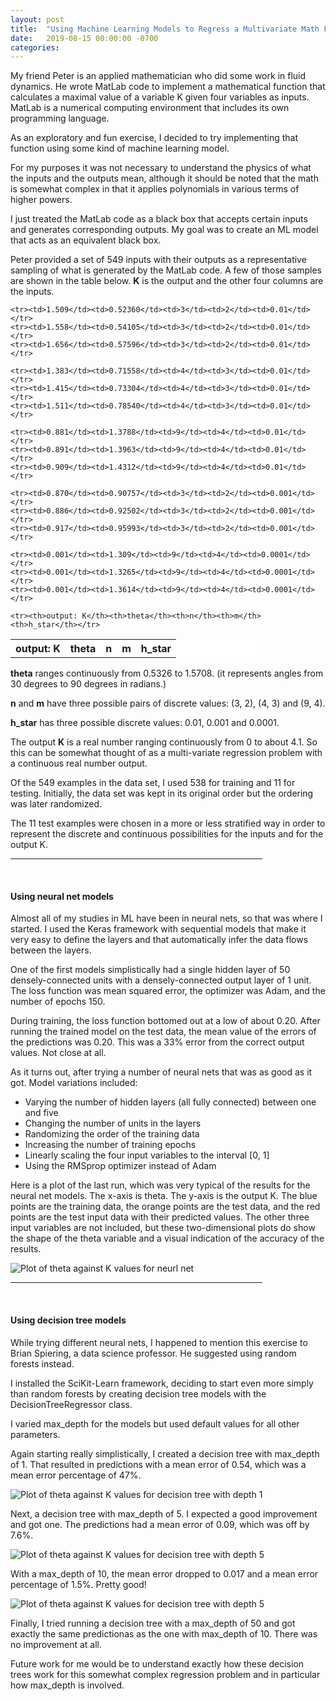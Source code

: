 ```yaml
---
layout: post
title:  "Using Machine Learning Models to Regress a Multivariate Math Function"
date:   2019-08-15 00:00:00 -0700
categories: 
---
```

My friend Peter is an applied mathematician who did some work in fluid dynamics. He wrote MatLab code to implement a mathematical function that calculates a maximal value of a variable K given four variables as inputs. MatLab is a numerical computing environment that includes its own programming language.

As an exploratory and fun exercise, I decided to try implementing that function using some kind of machine learning model.

For my purposes it was not necessary to understand the physics of what the inputs and the outputs mean, although it should be noted that the math is somewhat complex in that it applies polynomials in various terms of higher powers.

I just treated the MatLab code as a black box that accepts certain inputs and generates corresponding outputs. My goal was to create an ML model that acts as an equivalent black box.

Peter provided a set of 549 inputs with their outputs as a representative sampling of what is generated by the MatLab code. A few of those samples are shown in the table below. **K** is the output and the other four columns are the inputs.

 <table style="width:80%; background-color:white">
	<tr><th>output: K</th><th>theta</th><th>n</th><th>m</th><th>h_star</th></tr>

	<tr><td>1.509</td><td>0.52360</td><td>3</td><td>2</td><td>0.01</td></tr>
	<tr><td>1.558</td><td>0.54105</td><td>3</td><td>2</td><td>0.01</td></tr>
	<tr><td>1.656</td><td>0.57596</td><td>3</td><td>2</td><td>0.01</td></tr>

	<tr><td>1.383</td><td>0.71558</td><td>4</td><td>3</td><td>0.01</td></tr>
	<tr><td>1.415</td><td>0.73304</td><td>4</td><td>3</td><td>0.01</td></tr>
	<tr><td>1.511</td><td>0.78540</td><td>4</td><td>3</td><td>0.01</td></tr>

	<tr><td>0.881</td><td>1.3788</td><td>9</td><td>4</td><td>0.01</td></tr>
	<tr><td>0.891</td><td>1.3963</td><td>9</td><td>4</td><td>0.01</td></tr>
	<tr><td>0.909</td><td>1.4312</td><td>9</td><td>4</td><td>0.01</td></tr>

	<tr><td>0.870</td><td>0.90757</td><td>3</td><td>2</td><td>0.001</td></tr>
	<tr><td>0.886</td><td>0.92502</td><td>3</td><td>2</td><td>0.001</td></tr>
	<tr><td>0.917</td><td>0.95993</td><td>3</td><td>2</td><td>0.001</td></tr>

	<tr><td>0.001</td><td>1.309</td><td>9</td><td>4</td><td>0.0001</td></tr>
	<tr><td>0.001</td><td>1.3265</td><td>9</td><td>4</td><td>0.0001</td></tr>
	<tr><td>0.001</td><td>1.3614</td><td>9</td><td>4</td><td>0.0001</td></tr>

	<tr><th>output: K</th><th>theta</th><th>n</th><th>m</th><th>h_star</th></tr>
 </table>

**theta** ranges continuously from 0.5326 to 1.5708. (it represents angles from 30 degrees to 90 degrees in radians.)

**n** and **m** have three possible pairs of discrete values:  (3, 2), (4, 3) and (9, 4).

**h_star** has three possible discrete values:  0.01, 0.001 and 0.0001.

The output **K** is a real number ranging continuously from 0 to about 4.1. So this can be somewhat thought of as a multi-variate regression problem with a continuous real number output.

Of the 549 examples in the data set, I used 538 for training and 11 for testing. Initially, the data set was kept in its original order but the ordering was later randomized.

The 11 test examples were chosen in a more or less stratified way in order to represent the discrete and continuous possibilities for the inputs and for the output K.

<hr width="80%" />
<br />

#### **Using neural net models** ####

Almost all of my studies in ML have been in neural nets, so that was where I started. I used the Keras framework with sequential models that make it very easy to define the layers and that automatically infer the data flows between the layers.

One of the first models simplistically had a single hidden layer of 50 densely-connected units with a densely-connected output layer of 1 unit. The loss function was mean squared error, the optimizer was Adam, and the number of epochs 150.

During training, the loss function bottomed out at a low of about 0.20. After running the trained model on the test data, the mean value of the errors of the predictions was 0.20. This was a 33% error from the correct output values. Not close at all.

As it turns out, after trying a number of neural nets that was as good as it got. Model variations included: 

* Varying the number of hidden layers (all fully connected) between one and five
* Changing the number of units in the layers
* Randomizing the order of the training data
* Increasing the number of training epochs
* Linearly scaling the four input variables to the interval [0, 1]
* Using the RMSprop optimizer instead of Adam

Here is a plot of the last run, which was very typical of the results for the neural net models. The x-axis is theta. The y-axis is the output K. The blue points are the training data, the orange points are the test data, and the red points are the test input data with their predicted values. The other three input variables are not included, but these two-dimensional plots do show the shape of the theta variable and a visual indication of the accuracy of the results.

<image src="{{ site.url}}/images/theta-K-neural-net.png" alt="Plot of theta against K values for neurl net" />
<br />

<hr width="80%" />
<br />

#### **Using decision tree models** ####

While trying different neural nets, I happened to mention this exercise to Brian Spiering, a data science professor. He suggested using random forests instead.

I installed the SciKit-Learn framework, deciding to start even more simply than random forests by creating decision tree models with the DecisionTreeRegressor class.

I varied max_depth for the models but used default values for all other parameters.

Again starting really simplistically, I created a decision tree with max_depth of 1. That resulted in predictions with a mean error of 0.54, which was a mean error percentage of 47%. 

<image src="{{ site.url}}/images/theta-K-decision-tree-depth-1.png" alt="Plot of theta against K values for decision tree with depth 1" />
<br />

Next, a decision tree with max_depth of 5. I expected a good improvement and got one. The predictions had a mean error of 0.09, which was off by 7.6%.

<image src="{{ site.url}}/images/theta-K-decision-tree-depth-5.png" alt="Plot of theta against K values for decision tree with depth 5" />
<br />

With a max_depth of 10, the mean error dropped to 0.017 and a mean error percentage of 1.5%. Pretty good!

<image src="{{ site.url}}/images/theta-K-decision-tree-depth-10.png" alt="Plot of theta against K values for decision tree with depth 5" />
<br />

Finally, I tried running a decision tree with a max_depth of 50 and got exactly the same predictionas as the one with max_depth of 10. There was no improvement at all. 

Future work for me would be to understand exactly how these decision trees work for this somewhat complex regression problem and in particular how max_depth is involved.

